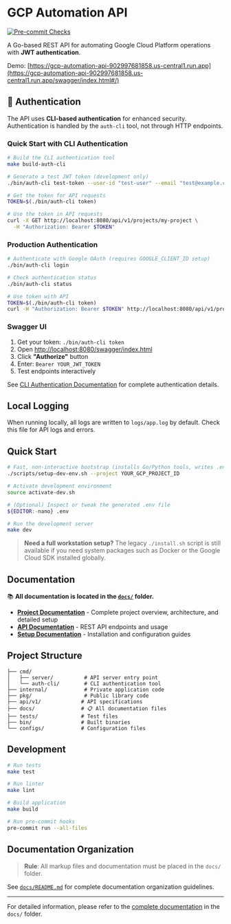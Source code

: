 # GCP Automation API

[![Pre-commit Checks](https://github.com/stuartshay/gcp-automation-api/actions/workflows/pre-commit.yml/badge.svg)](https://github.com/stuartshay/gcp-automation-api/actions/workflows/pre-commit.yml)

A Go-based REST API for automating Google Cloud Platform operations with **JWT authentication**.

Demo:
[https://gcp-automation-api-902997681858.us-central1.run.app](https://gcp-automation-api-902997681858.us-central1.run.app/swagger/index.html#/)

## 🔐 Authentication

The API uses **CLI-based authentication** for enhanced security. Authentication is handled by the
`auth-cli` tool, not through HTTP endpoints.

### Quick Start with CLI Authentication

```bash
# Build the CLI authentication tool
make build-auth-cli

# Generate a test JWT token (development only)
./bin/auth-cli test-token --user-id "test-user" --email "test@example.com" --name "Test User"

# Get the token for API requests
TOKEN=$(./bin/auth-cli token)

# Use the token in API requests
curl -X GET http://localhost:8080/api/v1/projects/my-project \
  -H "Authorization: Bearer $TOKEN"
```

### Production Authentication

```bash
# Authenticate with Google OAuth (requires GOOGLE_CLIENT_ID setup)
./bin/auth-cli login

# Check authentication status
./bin/auth-cli status

# Use token with API
TOKEN=$(./bin/auth-cli token)
curl -H "Authorization: Bearer $TOKEN" http://localhost:8080/api/v1/projects
```

### Swagger UI

1. Get your token: `./bin/auth-cli token`
2. Open [http://localhost:8080/swagger/index.html](http://localhost:8080/swagger/index.html)
3. Click **"Authorize"** button
4. Enter: `Bearer YOUR_JWT_TOKEN`
5. Test endpoints interactively

See [CLI Authentication Documentation](./assets/docs/CLI_AUTHENTICATION.md) for complete
authentication details.

## Local Logging

When running locally, all logs are written to `logs/app.log` by default. Check this file for API
logs and errors.

## Quick Start

```bash
# Fast, non-interactive bootstrap (installs Go/Python tools, writes .env)
./scripts/setup-dev-env.sh --project YOUR_GCP_PROJECT_ID

# Activate development environment
source activate-dev.sh

# (Optional) Inspect or tweak the generated .env file
${EDITOR:-nano} .env

# Run the development server
make dev
```

> **Need a full workstation setup?** The legacy `./install.sh` script is still available if you need
> system packages such as Docker or the Google Cloud SDK installed globally.

## Documentation

📚 **All documentation is located in the [`docs/`](./docs/) folder.**

- **[Project Documentation](./assets/docs/PROJECT_README.md)** - Complete project overview,
  architecture, and detailed setup
- **[API Documentation](./docs/API.md)** - REST API endpoints and usage
- **[Setup Documentation](./docs/)** - Installation and configuration guides

## Project Structure

```text
├── cmd/
│   ├── server/          # API server entry point
│   └── auth-cli/        # CLI authentication tool
├── internal/            # Private application code
├── pkg/                 # Public library code
├── api/v1/             # API specifications
├── docs/               # 📋 All documentation files
├── tests/              # Test files
├── bin/                # Built binaries
└── configs/            # Configuration files
```

## Development

```bash
# Run tests
make test

# Run linter
make lint

# Build application
make build

# Run pre-commit hooks
pre-commit run --all-files
```

## Documentation Organization

> **Rule**: All markup files and documentation must be placed in the `docs/` folder.

See [`docs/README.md`](./docs/README.md) for complete documentation organization guidelines.

---

For detailed information, please refer to the [complete documentation](./docs/) in the `docs/`
folder.
